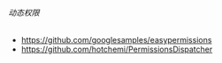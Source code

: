 ###### 动态权限
- https://github.com/googlesamples/easypermissions
- https://github.com/hotchemi/PermissionsDispatcher